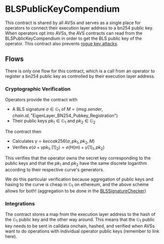 # BLSPublicKeyCompendium

This contract is shared by all AVSs and serves as a single place for operators to connect their execution layer address to a bn254 public key. When operators opt into AVSs, the AVS contracts can read from the BLSPublicKeyCompendium in order to get the BLS public key of the operator. This contract also prevents [rogue key attacks](https://xn--2-umb.com/22/bls-signatures/#rogue-key-attack).

## Flows

There is only one flow for this contract, which is a call from an operator to register a bn254 public key as controlled by their execution layer address.

### Cryptographic Verification

Operators provide the contract with 
- A BLS signature $\sigma \in \mathbb{G}_1$ of $M = (msg.sender, chain.id, \text{"EigenLayer\_BN254\_Pubkey\_Registration"})$
- Their public keys $pk_1 \in \mathbb{G}_1$ and $pk_2 \in \mathbb{G}_2$

The contract then 
- Calculates $\gamma = keccak256(\sigma, pk_1, pk_2, M)$
- Verifies $e(\sigma + \gamma pk_1, [1]_2) = e(H(m) + \gamma[1]_1, pk_2)$

This verifies that the operator owns the secret key corresponding to the public keys and that the $pk_1$ and $pk_2$ have the same discrete logarithm according to their respective curve's generators.

We do this particular verification because aggregation of public keys and hasing to the curve is cheap in $\mathbb{G}_1$ on ethereum, and the above scheme allows for both! (aggregation to be done in the [BLSSignatureChecker](./BLSSignatureChecker.md))

### Integrations

The contract stores a map from the execution layer address to the hash of the $\mathbb{G}_1$ public key and the other way around. This means that the $\mathbb{G}_1$ public key needs to be sent in calldata onchain, hashed, and verified when AVSs want to do operations with individual operator public keys (remember to link here).